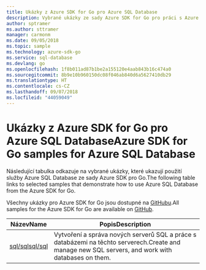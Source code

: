 ```yaml
---
title: Ukázky z Azure SDK for Go pro Azure SQL Database
description: Vybrané ukázky ze sady Azure SDK for Go pro práci s Azure SQL Database
author: sptramer
ms.author: sttramer
manager: carmonm
ms.date: 09/05/2018
ms.topic: sample
ms.technology: azure-sdk-go
ms.service: sql-database
ms.devlang: go
ms.openlocfilehash: 1f8b011ad87b1be2a155120e4aab843b16c474a0
ms.sourcegitcommit: 8b9e10b960150dc08f046ab840d6a5627410db29
ms.translationtype: HT
ms.contentlocale: cs-CZ
ms.lasthandoff: 09/07/2018
ms.locfileid: "44059049"
---
```

# <a name="azure-sdk-for-go-samples-for-azure-sql-database"></a><span data-ttu-id="8e264-103">Ukázky z Azure SDK for Go pro Azure SQL Database</span><span class="sxs-lookup"><span data-stu-id="8e264-103">Azure SDK for Go samples for Azure SQL Database</span></span>

<span data-ttu-id="8e264-104">Následující tabulka odkazuje na vybrané ukázky, které ukazují použití služby Azure SQL Database ze sady Azure SDK pro Go.</span><span class="sxs-lookup"><span data-stu-id="8e264-104">The following table links to selected samples that demonstrate how to use Azure SQL Database from the Azure SDK for Go.</span></span>

<span data-ttu-id="8e264-105">Všechny ukázky pro Azure SDK for Go jsou dostupné na [GitHubu](https://github.com/Azure-Samples/azure-sdk-for-go-samples).</span><span class="sxs-lookup"><span data-stu-id="8e264-105">All samples for the Azure SDK for Go are available on [GitHub](https://github.com/Azure-Samples/azure-sdk-for-go-samples).</span></span>

| <span data-ttu-id="8e264-106">Název</span><span class="sxs-lookup"><span data-stu-id="8e264-106">Name</span></span> | <span data-ttu-id="8e264-107">Popis</span><span class="sxs-lookup"><span data-stu-id="8e264-107">Description</span></span> |
|------|-------------|
| [<span data-ttu-id="8e264-108">sql/sql</span><span class="sxs-lookup"><span data-stu-id="8e264-108">sql/sql</span></span>](https://github.com/Azure-Samples/azure-sdk-for-go-samples/blob/master/sql/sql.go) | <span data-ttu-id="8e264-109">Vytvoření a správa nových serverů SQL a práce s databázemi na těchto serverech.</span><span class="sxs-lookup"><span data-stu-id="8e264-109">Create and manage new SQL servers, and work with databases on them.</span></span> |
